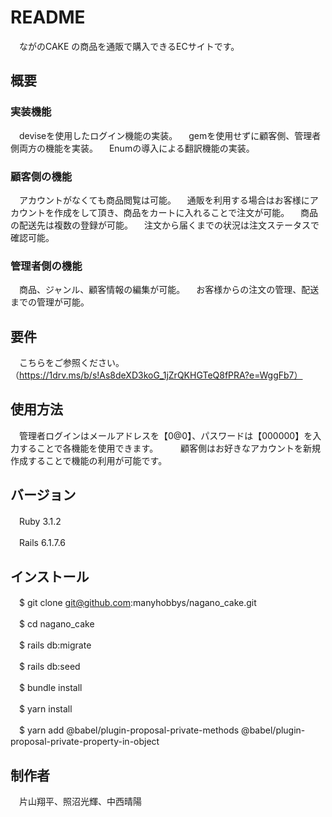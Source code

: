 # README

　ながのCAKE の商品を通販で購入できるECサイトです。

## 概要
### 実装機能
　deviseを使用したログイン機能の実装。
　gemを使用せずに顧客側、管理者側両方の機能を実装。
　Enumの導入による翻訳機能の実装。

### 顧客側の機能
　アカウントがなくても商品閲覧は可能。
　通販を利用する場合はお客様にアカウントを作成をして頂き、商品をカートに入れることで注文が可能。
　商品の配送先は複数の登録が可能。
　注文から届くまでの状況は注文ステータスで確認可能。

### 管理者側の機能
　商品、ジャンル、顧客情報の編集が可能。
　お客様からの注文の管理、配送までの管理が可能。



## 要件
　こちらをご参照ください。 （https://1drv.ms/b/s!As8deXD3koG_1jZrQKHGTeQ8fPRA?e=WggFb7）


## 使用方法
　管理者ログインはメールアドレスを【0@0】、パスワードは【000000】を入力することで各機能を使用できます。
　
　顧客側はお好きなアカウントを新規作成することで機能の利用が可能です。


## バージョン
　Ruby 3.1.2
 
　Rails 6.1.7.6


## インストール
　$ git clone git@github.com:manyhobbys/nagano_cake.git

　$ cd nagano_cake

　$ rails db:migrate

　$ rails db:seed

　$ bundle install

　$ yarn install

　$ yarn add @babel/plugin-proposal-private-methods @babel/plugin-proposal-private-property-in-object


## 制作者
　片山翔平、照沼光輝、中西晴陽

